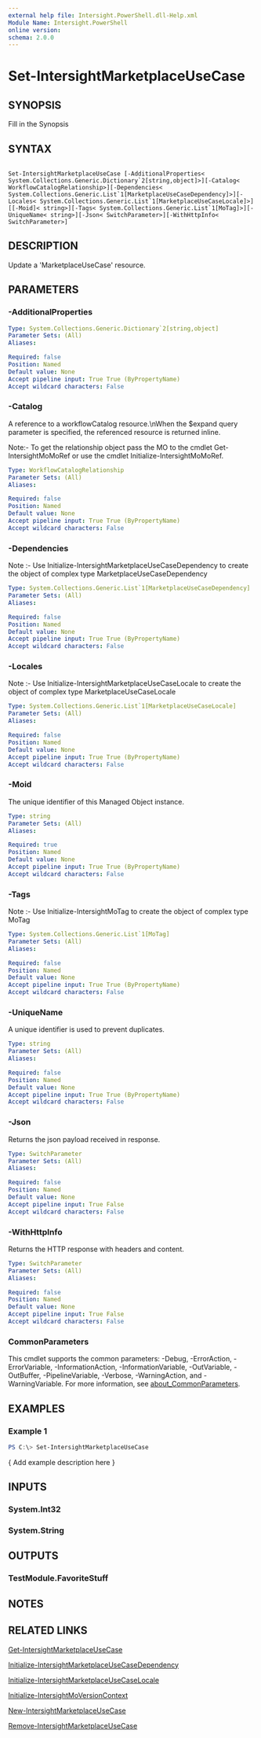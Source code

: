 ```yaml
---
external help file: Intersight.PowerShell.dll-Help.xml
Module Name: Intersight.PowerShell
online version:
schema: 2.0.0
---
```


# Set-IntersightMarketplaceUseCase

## SYNOPSIS
Fill in the Synopsis

## SYNTAX

```

Set-IntersightMarketplaceUseCase [-AdditionalProperties< System.Collections.Generic.Dictionary`2[string,object]>][-Catalog< WorkflowCatalogRelationship>][-Dependencies< System.Collections.Generic.List`1[MarketplaceUseCaseDependency]>][-Locales< System.Collections.Generic.List`1[MarketplaceUseCaseLocale]>][[-Moid]< string>][-Tags< System.Collections.Generic.List`1[MoTag]>][-UniqueName< string>][-Json< SwitchParameter>][-WithHttpInfo< SwitchParameter>]

```

## DESCRIPTION
Update a &apos;MarketplaceUseCase&apos; resource.

## PARAMETERS

### -AdditionalProperties


```yaml
Type: System.Collections.Generic.Dictionary`2[string,object]
Parameter Sets: (All)
Aliases:

Required: false
Position: Named
Default value: None
Accept pipeline input: True True (ByPropertyName)
Accept wildcard characters: False
```

### -Catalog
A reference to a workflowCatalog resource.\nWhen the $expand query parameter is specified, the referenced resource is returned inline.

 Note:- To get the relationship object pass the MO to the cmdlet Get-IntersightMoMoRef 
or use the cmdlet Initialize-IntersightMoMoRef.

```yaml
Type: WorkflowCatalogRelationship
Parameter Sets: (All)
Aliases:

Required: false
Position: Named
Default value: None
Accept pipeline input: True True (ByPropertyName)
Accept wildcard characters: False
```

### -Dependencies


Note :- Use Initialize-IntersightMarketplaceUseCaseDependency to create the object of complex type MarketplaceUseCaseDependency

```yaml
Type: System.Collections.Generic.List`1[MarketplaceUseCaseDependency]
Parameter Sets: (All)
Aliases:

Required: false
Position: Named
Default value: None
Accept pipeline input: True True (ByPropertyName)
Accept wildcard characters: False
```

### -Locales


Note :- Use Initialize-IntersightMarketplaceUseCaseLocale to create the object of complex type MarketplaceUseCaseLocale

```yaml
Type: System.Collections.Generic.List`1[MarketplaceUseCaseLocale]
Parameter Sets: (All)
Aliases:

Required: false
Position: Named
Default value: None
Accept pipeline input: True True (ByPropertyName)
Accept wildcard characters: False
```

### -Moid
The unique identifier of this Managed Object instance.

```yaml
Type: string
Parameter Sets: (All)
Aliases:

Required: true
Position: Named
Default value: None
Accept pipeline input: True True (ByPropertyName)
Accept wildcard characters: False
```

### -Tags


Note :- Use Initialize-IntersightMoTag to create the object of complex type MoTag

```yaml
Type: System.Collections.Generic.List`1[MoTag]
Parameter Sets: (All)
Aliases:

Required: false
Position: Named
Default value: None
Accept pipeline input: True True (ByPropertyName)
Accept wildcard characters: False
```

### -UniqueName
A unique identifier is used to prevent duplicates.

```yaml
Type: string
Parameter Sets: (All)
Aliases:

Required: false
Position: Named
Default value: None
Accept pipeline input: True True (ByPropertyName)
Accept wildcard characters: False
```

### -Json
Returns the json payload received in response.

```yaml
Type: SwitchParameter
Parameter Sets: (All)
Aliases:

Required: false
Position: Named
Default value: None
Accept pipeline input: True False
Accept wildcard characters: False
```

### -WithHttpInfo
Returns the HTTP response with headers and content.

```yaml
Type: SwitchParameter
Parameter Sets: (All)
Aliases:

Required: false
Position: Named
Default value: None
Accept pipeline input: True False
Accept wildcard characters: False
```


### CommonParameters
This cmdlet supports the common parameters: -Debug, -ErrorAction, -ErrorVariable, -InformationAction, -InformationVariable, -OutVariable, -OutBuffer, -PipelineVariable, -Verbose, -WarningAction, and -WarningVariable. For more information, see [about_CommonParameters](http://go.microsoft.com/fwlink/?LinkID=113216).

## EXAMPLES

### Example 1
```powershell
PS C:\> Set-IntersightMarketplaceUseCase
```

{ Add example description here }

## INPUTS

### System.Int32

### System.String

## OUTPUTS

### TestModule.FavoriteStuff

## NOTES

## RELATED LINKS

[Get-IntersightMarketplaceUseCase](./Get-IntersightMarketplaceUseCase.md)

[Initialize-IntersightMarketplaceUseCaseDependency](./Initialize-IntersightMarketplaceUseCaseDependency.md)

[Initialize-IntersightMarketplaceUseCaseLocale](./Initialize-IntersightMarketplaceUseCaseLocale.md)

[Initialize-IntersightMoVersionContext](./Initialize-IntersightMoVersionContext.md)

[New-IntersightMarketplaceUseCase](./New-IntersightMarketplaceUseCase.md)

[Remove-IntersightMarketplaceUseCase](./Remove-IntersightMarketplaceUseCase.md)
